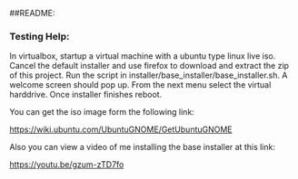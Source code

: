 ##README:

### Testing Help:

In virtualbox, startup a virtual machine with a ubuntu type linux live iso.  Cancel the default installer and use firefox to download and extract the zip of this project.  Run the script in installer/base_installer/base_installer.sh.  A welcome screen should pop up.  From the next menu select the virtual harddrive. Once installer finishes reboot.

You can get the iso image form the following link:

https://wiki.ubuntu.com/UbuntuGNOME/GetUbuntuGNOME

Also you can view a video of me installing the base installer at this link:

https://youtu.be/gzum-zTD7fo
